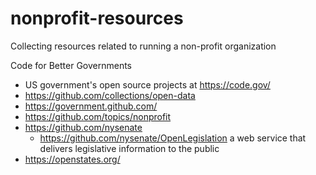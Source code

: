 # nonprofit-resources
Collecting resources related to running a non-profit organization

Code for Better Governments
  - US government's open source projects at https://code.gov/
  - https://github.com/collections/open-data 
  - https://government.github.com/
  - https://github.com/topics/nonprofit
  - https://github.com/nysenate 
    - https://github.com/nysenate/OpenLegislation  a web service that delivers legislative information to the public
  - https://openstates.org/ 
